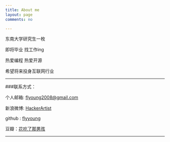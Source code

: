 ```yaml
---
title: About me
layout: page
comments: no

---
```


东南大学研究生一枚

即将毕业 找工作ing

热爱编程 热爱开源

希望将来投身互联网行业

----

###联系方式：        

个人邮箱: [flyoung2008@gmail.com](flyoung2008@gmail.com) 
    
新浪微博: [HackerArtist](http://weibo.com/flyoung2008)	
 
github : [flyyoung](https://github.com/flyyoung)
        
豆瓣：[花吃了那男孩](http://www.douban.com/people/3462401/)

----
